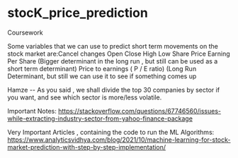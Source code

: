 # stocK_price_prediction
Coursework




Some variables that we can use to predict short term movements on the stock market are:Cancel changes
Open 
Close
High
Low 
Share Price
Earning Per Share  (Bigger determinant in the long run , but still can be used as a short term determinant)
Price to earnings ( P / E ratio) (Long Run Determinant, but still we can use it to see if something comes up 


Hamze -- As you said , we shall divide the top 30 companies by sector if you want, and see which sector is more/less volatile.







Important Notes:
https://stackoverflow.com/questions/67746560/issues-while-extracting-industry-sector-from-yahoo-finance-package





Very Important Articles , containing the code to run the ML Algorithms:
https://www.analyticsvidhya.com/blog/2021/10/machine-learning-for-stock-market-prediction-with-step-by-step-implementation/

